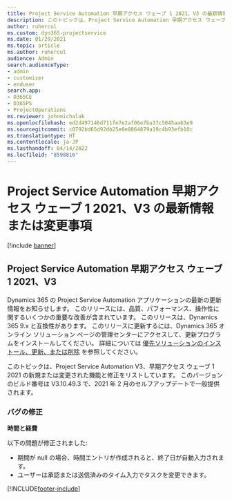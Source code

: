 ```yaml
---
title: Project Service Automation 早期アクセス ウェーブ 1 2021、V3 の最新情報または変更事項
description: このトピックは、Project Service Automation 早期アクセス ウェーブ 1 2021、V3 で利用可能な機能と修正をリストしています。
author: ruhercul
ms.custom: dyn365-projectservice
ms.date: 01/29/2021
ms.topic: article
ms.author: ruhercul
audience: Admin
search.audienceType:
- admin
- customizer
- enduser
search.app:
- D365CE
- D365PS
- ProjectOperations
ms.reviewer: johnmichalak
ms.openlocfilehash: ed2d497146d711fe7e2af06e7ba37c5045aa63e9
ms.sourcegitcommit: c0792bd65d92db25e0e8864879a19c4b93efb10c
ms.translationtype: HT
ms.contentlocale: ja-JP
ms.lasthandoff: 04/14/2022
ms.locfileid: "8598816"
---
```

# <a name="whats-new-or-changed-in-project-service-automation-early-access-wave-1-2021-v3"></a>Project Service Automation 早期アクセス ウェーブ 1 2021、V3 の最新情報または変更事項

[!include [banner](../includes/psa-now-project-operations.md)]

## <a name="project-service-automation-early-access-wave-1-2021-v3"></a>Project Service Automation 早期アクセス ウェーブ 1 2021、V3

Dynamics 365 の Project Service Automation アプリケーションの最新の更新情報をお知らせします。 このリリースには、品質、パフォーマンス、操作性に関するいくつかの重要な改善が含まれています。 このリリースは、Dynamics 365 9.x と互換性があります。 このリリースに更新するには、Dynamics 365 オンライン ソリューション ページの管理センターにアクセスして、更新プログラムをインストールしてください。 詳細については [優先ソリューションのインストール、更新、または削除](/power-platform/admin/install-remove-preferred-solution) を参照してください。

このトピックは、Project Service Automation V3、早期アクセス ウェーブ 1 2021 の新規または変更された機能と修正をリストしています。 このバージョンのビルド番号は V3.10.49.3 で、2021 年 2 月のセルフアップデートで一般提供されます。


### <a name="bug-fixes"></a>バグの修正

**時間と経費**

以下の問題が修正されました:

- 期間が null の場合、時間エントリが作成されると、終了日が自動入力されます。
- ユーザーは承認または送信済みのタイム入力でタスクを変更できます。


[!INCLUDE[footer-include](../includes/footer-banner.md)]
